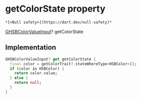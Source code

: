 


# getColorState property




    *[<Null safety>](https://dart.dev/null-safety)*




[GHSBColorValueInput](https://yonomi.co/third_party_yonomi_graphql_schema_schema.docs.schema.gql/GHSBColorValueInput-class.html)? getColorState
  







## Implementation

```dart
GHSBColorValueInput? get getColorState {
  final color = getColorTrait?.stateWhereType<HSBColor>();
  if (color is HSBColor) {
    return color.value;
  } else {
    return null;
  }
}
```








